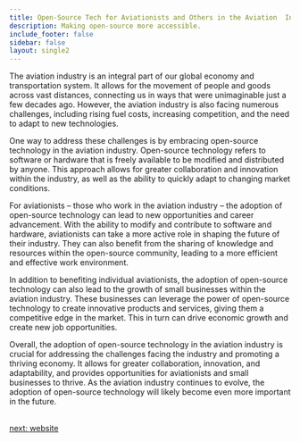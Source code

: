 ```yaml
---
title: Open-Source Tech for Aviationists and Others in the Aviation  Industry
description: Making open-source more accessible.
include_footer: false
sidebar: false
layout: single2
---
```


<p>
The aviation industry is an integral part of our global economy and transportation system. It allows for the movement of people and goods across vast distances, connecting us in ways that were unimaginable just a few decades ago. However, the aviation industry is also facing numerous challenges, including rising fuel costs, increasing competition, and the need to adapt to new technologies.

One way to address these challenges is by embracing open-source technology in the aviation industry. Open-source technology refers to software or hardware that is freely available to be modified and distributed by anyone. This approach allows for greater collaboration and innovation within the industry, as well as the ability to quickly adapt to changing market conditions.

For aviationists – those who work in the aviation industry – the adoption of open-source technology can lead to new opportunities and career advancement. With the ability to modify and contribute to software and hardware, aviationists can take a more active role in shaping the future of their industry. They can also benefit from the sharing of knowledge and resources within the open-source community, leading to a more efficient and effective work environment.

In addition to benefiting individual aviationists, the adoption of open-source technology can also lead to the growth of small businesses within the aviation industry. These businesses can leverage the power of open-source technology to create innovative products and services, giving them a competitive edge in the market. This in turn can drive economic growth and create new job opportunities.

Overall, the adoption of open-source technology in the aviation industry is crucial for addressing the challenges facing the industry and promoting a thriving economy. It allows for greater collaboration, innovation, and adaptability, and provides opportunities for aviationists and small businesses to thrive. As the aviation industry continues to evolve, the adoption of open-source technology will likely become even more important in the future.

<br>
<a href="https://workdojos.com/aviationist/website">next: website</a>
<br>
</p>